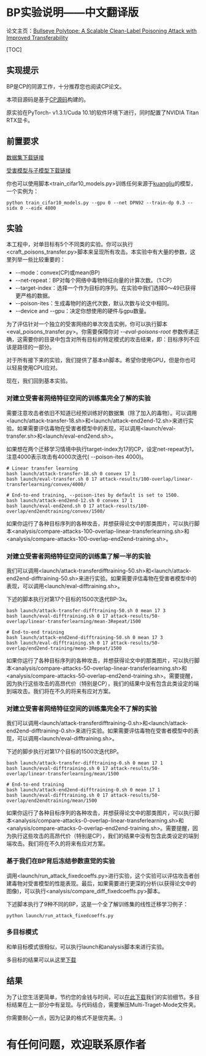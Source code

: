 # BP实验说明——中文翻译版

论文主页：[Bullseye Polytope: A Scalable Clean-Label Poisoning Attack with Improved Transferability](https://arxiv.org/abs/2005.00191)

[TOC]

## 实现提示

BP是CP的同源工作，十分推荐您也阅读CP论文。

本项目源码是基于[CP源码](https://github.com/zhuchen03/ConvexPolytopePosioning/)构建的。

原实验在PyTorch- v1.3.1/Cuda 10.1的软件环境下进行，同时配置了NVIDIA Titan RTX显卡。



##  前置要求

[数据集下载链接](https://drive.google.com/file/d/1wVRobdlwvD9-VL9mYKCu_onq8PbbyP0V/view?usp=sharing)

[受害模型与子模型下载链接](https://drive.google.com/file/d/1TwxNbJ1arDNQrBJdt5AFeaAbKC65HOko/view?usp=sharing)

你也可以使用脚本<train_cifar10_models.py>训练任何来源于[kuangliu](https://github.com/kuangliu/pytorch-cifar)的模型，一个实例为：

```shell
python train_cifar10_models.py --gpu 0 --net DPN92 --train-dp 0.3 --sidx 0 --eidx 4800
```



## 实验

本工程中，对单目标有5个不同类的实验。你可以执行<craft_poisons_transfer.py>脚本来呈现所有攻击。本实验中有大量的参数，这里列举一些比较重要的：

* --mode：convex(CP)或mean(BP)
* --net-repeat：BP对每个网络中毒物特征向量的计算次数。（1:CP）
* --target-index：选择一个作为目标的序列。在实验中我们选择0～49已获得更严格的数据。
* --poison-ites：生成毒物时的迭代次数，默认次数与论文中相同。
* --device and --gpu：决定你想使用的硬件与gpu数量。

为了评估针对一个独立的受害网络的单次攻击实例，你可以执行脚本<eval_poisons_transfer.py>。你需要保障你对 *--eval-poisons-root* 参数传递正确，这需要你的目录中包含对所有目标的特定模式的攻击结果，即：目标序列不应该是路径的一部分。

对于所有接下来的实验，我们提供了基本sh脚本。希望你使用GPU，但是你也可以轻易使用CPU应对。

现在，我们回到基本实验。

### 对建立受害者网络特征空间的训练集完全了解的实验

需要注意攻击者依旧不知道已经预训练好的数据集（除了加入的毒物）。可以调用<launch/attack-transfer-18.sh>和<launch/attack-end2end-12.sh>来进行实验。如果需要评估毒物在受害者模型中的表现，可以调用<launch/eval-transfer.sh>和<launch/eval-end2end.sh>。

如果想在两个迁移学习情境中执行target-index为17的CP，设定net-repeat为1，注意4000表示攻击有4000次迭代( --poison-ites 4000)。

``` shell
# Linear transfer learning
bash launch/attack-transfer-18.sh 0 convex 17 1
bash launch/eval-transfer.sh 0 17 attack-results/100-overlap/linear-transferlearning/convex/4000/

# End-to-end training, --poison-ites by default is set to 1500.
bash launch/attack-end2end-12.sh 0 convex 17 1
bash launch/eval-end2end.sh 0 17 attack-results/100-overlap/end2endtraining/convex/1500/
```

如果你运行了各种目标序列的各种攻击，并想获得论文中的那类图片，可以执行脚本<analysis/compare-attacks-100-overlap-linear-transferlearning.sh>和<analysis/compare-attacks-100-overlap-end2end-training.sh>。



### 对建立受害者网络特征空间的训练集了解一半的实验

我们可以调用<launch/attack-transferdifftraining-50.sh>和<launch/attack-end2end-difftraining-50.sh>来进行实验。如果需要评估毒物在受害者模型中的表现，可以调用<launch/eval-difftraining.sh>。

下述的脚本执行对第17个目标的1500次迭代BP-3x。

``` shell
bash launch/attack-transfer-difftraining-50.sh 0 mean 17 3
bash launch/eval-difftraining.sh 0 17 attack-results/50-overlap/linear-transferlearning/mean-3Repeat/1500

# End-to-end training
bash launch/attack-end2end-difftraining-50.sh 0 mean 17 3
bash launch/eval-difftraining.sh 0 17 attack-results/50-overlap/end2end-training/mean-3Repeat/1500
```

如果你运行了各种目标序列的各种攻击，并想获得论文中的那类图片，可以执行脚本<analysis/compare-attacks-50-overlap-linear-transferlearning.sh>和<analysis/compare-attacks-50-overlap-end2end-training.sh>。需要提醒，因为执行这些攻击的高昂代价（特别是CP），我们的结果中没有包含此类设定的端到端攻击。我们将在不久的将来有应对方案。



### 对建立受害者网络特征空间的训练集完全不了解的实验

我们可以调用<launch/attack-transferdifftraining-0.sh>和<launch/attack-end2end-difftraining-0.sh>来进行实验。如果需要评估毒物在受害者模型中的表现，可以调用<launch/eval-difftraining.sh>。

下述的脚步执行对第17个目标的1500次迭代BP。

``` shell
bash launch/attack-transfer-difftraining-0.sh 0 mean 17 1
bash launch/eval-difftraining.sh 0 17 attack-results/50-overlap/linear-transferlearning/mean/1500

# End-to-end training
bash launch/attack-end2end-difftraining-0.sh 0 mean 17 1
bash launch/eval-difftraining.sh 0 17 attack-results/50-overlap/end2endtraining/mean/1500
```

如果你运行了各种目标序列的各种攻击，并想获得论文中的那类图片，可以执行脚本<analysis/compare-attacks-0-overlap-linear-transferlearning.sh>和<analysis/compare-attacks-0-overlap-end2end-training.sh>。需要提醒，因为执行这些攻击的高昂代价（特别是CP），我们的结果中没有包含此类设定的端到端攻击。我们将在不久的将来有应对方案。



### 基于我们在BP背后冻结参数直觉的实验

调用<launch/run_attack_fixedcoeffs.py>进行实验，这个实验可以评估攻击者创建毒物对受害模型的性能表现。最后，如果需要进行更深的分析(以获得论文中的图像)，可以执行<analysis/compare_diff_fixedcoeffs.py>脚本。

下述脚本执行了9种不同的BP，这是一个全了解训练集的线性迁移学习例子：

``` shell
python launch/run_attack_fixedcoeffs.py
```



### 多目标模式

和单目标模式很相似，可以执行launch和analysis脚本来进行实验。

多目标的结果可以从这里[下载](https://drive.google.com/file/d/13p24HnylrDLPIv3EHv7VGvwJgbqqctSg/view?usp=sharing)



## 结果

为了让您生活更简单，节约您的金钱与时间，可以[在此下载](https://drive.google.com/file/d/1mbQs239HVxnOLHdh1I2lE1B3zsmaBSO3/view?usp=sharing)我们的实验细节。多目标结果在上一部分中有呈现。与代码结合，需要解压Multi-Traget-Mode文件夹。

你需要耐心一点，因为记录的格式不是很完美。:)



# 有任何问题，欢迎联系原作者